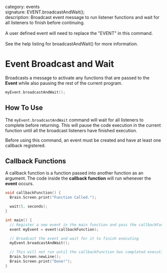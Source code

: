 category: events  
signature: EVENT.broadcastAndWait();    
description: Broadcast event message to run listener functions and wait for all listeners to finish before continuing.<br /><br />A user defined event will need to replace the "EVENT" in this command.<br /><br />See the help listing for broadcastAndWait() for more information.  

# Event Broadcast and Wait

Broadcasts a message to activate any functions that are passed to the **Event** while also pausing the rest of the current program.

```cpp
myEvent.broadcastAndWait();
```

## How To Use

The `myEvent.broadcastAndWait` command will wait for all listeners to complete before returning. This will pause the code execution in the current function until all the broadcast listeners have finished execution.

Before using this command, an event must be created and have at least one callback registered.

## Callback Functions

A callback function is a function passed into another function as an argument. The code inside the **callback function** will run whenever the **event** occurs. 

```cpp
void callbackFunction() {
  Brain.Screen.print("Function Called.");

  wait(5, seconds);
}

int main() {
  // Register a new event in the main function and pass the callbackFunction
  event myEvent = event(callbackFunction);

  // Broadcast the event and wait for it to finish executing
  myEvent.broadcastAndWait();

  // This will not run until the callbackFunction has completed execution
  Brain.Screen.newLine();
  Brain.Screen.print("Done!");
}
```

<advanced>
</advanced>